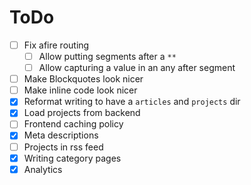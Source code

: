 # ToDo

- [ ] Fix afire routing
  - [ ] Allow putting segments after a `**`
  - [ ] Allow capturing a value in an any after segment
- [ ] Make Blockquotes look nicer
- [ ] Make inline code look nicer
- [x] Reformat writing to have a `articles` and `projects` dir
- [x] Load projects from backend
- [ ] Frontend caching policy
- [x] Meta descriptions
- [ ] Projects in rss feed
- [x] Writing category pages
- [x] Analytics
